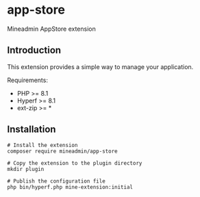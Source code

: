 # app-store
Mineadmin AppStore extension

## Introduction

This extension provides a simple way to manage your application.

Requirements:
- PHP >= 8.1
- Hyperf >= 8.1
- ext-zip >= *

## Installation

```shell
# Install the extension
composer require mineadmin/app-store

# Copy the extension to the plugin directory
mkdir plugin

# Publish the configuration file
php bin/hyperf.php mine-extension:initial
```

